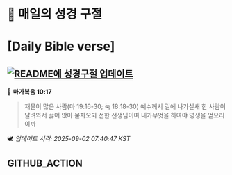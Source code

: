 # 🙏 매일의 성경 구절
# [Daily Bible verse]
## [![README에 성경구절 업데이트](https://github.com/DONGSUKA/first_test/actions/workflows/update-readme-bible.yml/badge.svg)](https://github.com/DONGSUKA/first_test/actions/workflows/update-readme-bible.yml)
<!-- START_BIBLE_VERSE -->
📖 **마가복음 10:17**
> 재물이 많은 사람(마 19:16-30; 눅 18:18-30) 예수께서 길에 나가실새 한 사람이 달려와서 꿇어 앉아 묻자오되 선한 선생님이여 내가무엇을 하여야 영생을 얻으리이까

🕊️ _업데이트 시각: 2025-09-02 07:40:47 KST_
  <!-- END_BIBLE_VERSE -->
## GITHUB_ACTION
